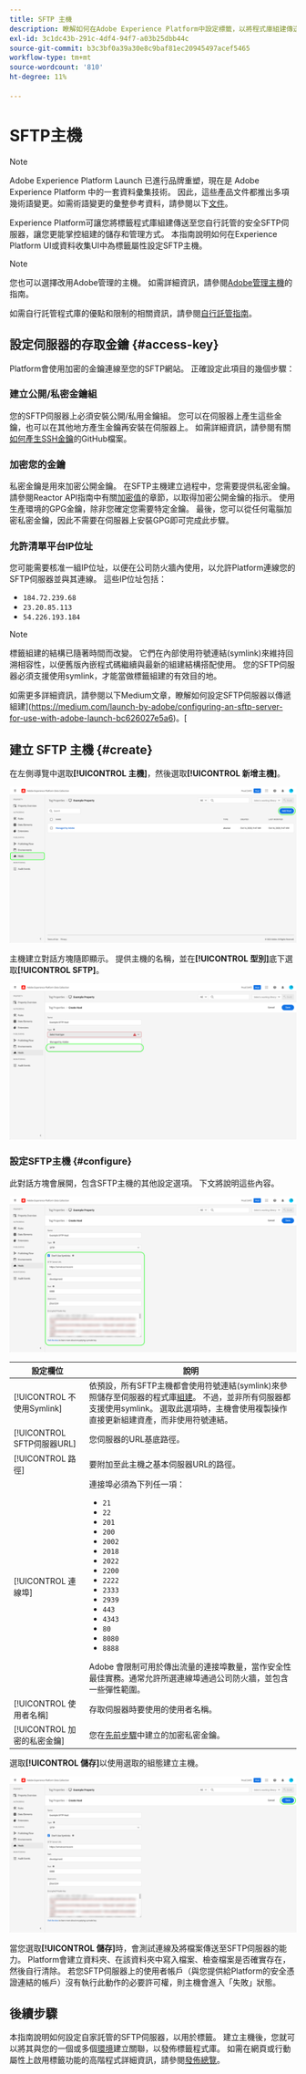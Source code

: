 ```yaml
---
title: SFTP 主機
description: 瞭解如何在Adobe Experience Platform中設定標籤，以將程式庫組建傳送至自行託管的安全SFTP伺服器。
exl-id: 3c1dc43b-291c-4df4-94f7-a03b25dbb44c
source-git-commit: b3c3bf0a39a30e8c9baf81ec20945497acef5465
workflow-type: tm+mt
source-wordcount: '810'
ht-degree: 11%

---
```


# SFTP主機

>[!NOTE]
>
>Adobe Experience Platform Launch 已進行品牌重塑，現在是 Adobe Experience Platform 中的一套資料彙集技術。 因此，這些產品文件都推出多項幾術語變更。如需術語變更的彙整參考資料，請參閱以下[文件](../../../term-updates.md)。

Experience Platform可讓您將標籤程式庫組建傳送至您自行託管的安全SFTP伺服器，讓您更能掌控組建的儲存和管理方式。 本指南說明如何在Experience Platform UI或資料收集UI中為標籤屬性設定SFTP主機。

>[!NOTE]
>
>您也可以選擇改用Adobe管理的主機。 如需詳細資訊，請參閱[Adobe管理主機](./managed-by-adobe-host.md)的指南。
>
>如需自行託管程式庫的優點和限制的相關資訊，請參閱[自行託管指南](./self-hosting-libraries.md)。

## 設定伺服器的存取金鑰 {#access-key}

Platform會使用加密的金鑰連線至您的SFTP網站。 正確設定此項目的幾個步驟：

### 建立公開/私密金鑰組

您的SFTP伺服器上必須安裝公開/私用金鑰組。 您可以在伺服器上產生這些金鑰，也可以在其他地方產生金鑰再安裝在伺服器上。 如需詳細資訊，請參閱有關[如何產生SSH金鑰](https://help.github.com/articles/generating-a-new-ssh-key-and-adding-it-to-the-ssh-agent/#generating-a-new-ssh-key)的GitHub檔案。

### 加密您的金鑰

私密金鑰是用來加密公開金鑰。 在SFTP主機建立過程中，您需要提供私密金鑰。 請參閱Reactor API指南中有關[加密值](../../../api/guides/encrypting-values.md)的章節，以取得加密公開金鑰的指示。 使用生產環境的GPG金鑰，除非您確定您需要特定金鑰。 最後，您可以從任何電腦加密私密金鑰，因此不需要在伺服器上安裝GPG即可完成此步驟。

### 允許清單平台IP位址

您可能需要核准一組IP位址，以便在公司防火牆內使用，以允許Platform連線您的SFTP伺服器並與其連線。 這些IP位址包括：

* `184.72.239.68`
* `23.20.85.113`
* `54.226.193.184`

>[!NOTE]
>
>標籤組建的結構已隨著時間而改變。 它們在內部使用符號連結(symlink)來維持回溯相容性，以便舊版內嵌程式碼繼續與最新的組建結構搭配使用。 您的SFTP伺服器必須支援使用symlink，才能當做標籤組建的有效目的地。

如需更多詳細資訊，請參閱以下Medium文章，瞭解如何設定SFTP伺服器以傳遞組建](https://medium.com/launch-by-adobe/configuring-an-sftp-server-for-use-with-adobe-launch-bc626027e5a6)。[

## 建立 SFTP 主機 {#create}

在左側導覽中選取&#x200B;**[!UICONTROL 主機]**，然後選取&#x200B;**[!UICONTROL 新增主機]**。

![影像顯示UI中正在選取[新增主機]按鈕](../../../images/ui/publishing/sftp-hosts/add-host-button.png)

主機建立對話方塊隨即顯示。 提供主機的名稱，並在&#x200B;**[!UICONTROL 型別]**&#x200B;底下選取&#x200B;**[!UICONTROL SFTP]**。

![顯示正在選取SFTP託管選項的影像](../../../images/ui/publishing/sftp-hosts/select-sftp.png)

### 設定SFTP主機 {#configure}

此對話方塊會展開，包含SFTP主機的其他設定選項。 下文將說明這些內容。

![顯示SFTP主機連線所需詳細資料的影像](../../../images/ui/publishing/sftp-hosts/host-details.png)

| 設定欄位 | 說明 |
| --- | --- |
| [!UICONTROL 不使用Symlink] | 依預設，所有SFTP主機都會使用符號連結(symlink)來參照儲存至伺服器的程式庫[組建](../builds.md)。 不過，並非所有伺服器都支援使用symlink。 選取此選項時，主機會使用複製操作直接更新組建資產，而非使用符號連結。 |
| [!UICONTROL SFTP伺服器URL] | 您伺服器的URL基底路徑。 |
| [!UICONTROL 路徑] | 要附加至此主機之基本伺服器URL的路徑。 |
| [!UICONTROL 連線埠] | 連接埠必須為下列任一項：<ul><li>`21`</li><li>`22`</li><li>`201`</li><li>`200`</li><li>`2002`</li><li>`2018`</li><li>`2022`</li><li>`2200`</li><li>`2222`</li><li>`2333`</li><li>`2939`</li><li>`443`</li><li>`4343`</li><li>`80`</li><li>`8080`</li><li>`8888`</li></ul>Adobe 會限制可用於傳出流量的連接埠數量，當作安全性最佳實務。通常允許所選連線埠通過公司防火牆，並包含一些彈性範圍。 |
| [!UICONTROL 使用者名稱] | 存取伺服器時要使用的使用者名稱。 |
| [!UICONTROL 加密的私密金鑰] | 您在[先前步驟](#access-key)中建立的加密私密金鑰。 |

選取&#x200B;**[!UICONTROL 儲存]**&#x200B;以使用選取的組態建立主機。

![顯示正在儲存之SFTP主機的影像](../../../images/ui/publishing/sftp-hosts/save-host.png)

當您選取&#x200B;**[!UICONTROL 儲存]**&#x200B;時，會測試連線及將檔案傳送至SFTP伺服器的能力。 Platform會建立資料夾、在該資料夾中寫入檔案、檢查檔案是否確實存在，然後自行清除。 若您SFTP伺服器上的使用者帳戶（與您提供給Platform的安全憑證連結的帳戶）沒有執行此動作的必要許可權，則主機會進入「失敗」狀態。

## 後續步驟

本指南說明如何設定自家託管的SFTP伺服器，以用於標籤。 建立主機後，您就可以將其與您的一個或多個[環境](../environments.md)建立關聯，以發佈標籤程式庫。 如需在網頁或行動屬性上啟用標籤功能的高階程式詳細資訊，請參閱[發佈總覽](../overview.md)。
